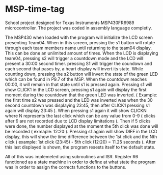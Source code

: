 # MSP-time-tag
School project designed for Texas Instruments MSP430FR6989 microcontroller. The project was coded in assembly language completly.

The MSP430 when loaded with the program will initialize the LCD screen presenting Team04. When in this screen, pressing the s1 button will rotate through each team members name until returning to the team04 display. This can be done an unlimited amount of times. When the LCD is displaying team04, pressing s2 will trigger a countdown mode and the LCD will present a 30:00 second timer. pressing S1 will trigger the coundown and each second that pases by, a heart display will invert its state. While counting down, pressing the s2 button will invert the state of the green LED which can be found in P9.7 of the MSP. When the countdown reaches 00:00, it will remain in that state until s1 is pressed again. Pressing s1 will show CLICK1 in the LCD screen, pressing s1 again will display the first moment during the countdown that the green LED was inverted. ( Example: the first time s2 was pressed and the LED was inverted was when the 30 second countdown was displaying 23:45, then after CLICK1 pressing s1 again will display 23:45 ). When pressing s1 again it will show CLICKN where N represents the last click which can be any value from 0-9 ( clicks after 9 are not recorded due to LCD display limitations ). Then if 5 clicks were done, the number displayed at the moment the 5th click was done will be recorded ( exmaple: 12:20 ). Pressing s1 again will show DIFF in the LCD display, this will show the time difference between the 1st click and the Nth click ( example: 1st click (23:45) - 5th click (12:20) = 11.25 seconds ). After this last displayed is shown, the program resests itself to the default state.

All of this was implemeted using subroutines and ISR. Register R6 functioned as a state machine in order to define at what state the program was in order to assign the corrects functions to the buttons. 

